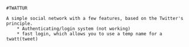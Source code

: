 ~~~~	*Social Network Project - L1S2 CMI Image	- WASMER Audric & FRIES Charlotte* ~~~~


#TWATTUR

A simple social network with a few features, based on the Twitter's principle.
    * Authenticating/login system (not working)
    * fast login, which allows you to use a temp name for a twatt(tweet)

